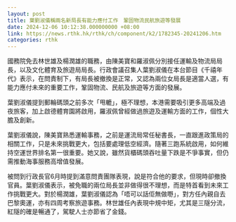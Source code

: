 ```yaml
---
layout: post
title: 葉劉淑儀稱兩名新局長有能力應付工作　鞏固物流民航旅遊等發展
date: 2024-12-06 10:12:38.000000000 +08:00
link: https://news.rthk.hk/rthk/ch/component/k2/1782345-20241206.htm
categories: rthk
---
```


國務院免去林世雄及楊潤雄的職務，由陳美寶和羅淑佩分別接任運輸及物流局局長，以及文化體育及旅遊局局長。行政會議召集人葉劉淑儀在本台節目《千禧年代》表示，在問責制下，有局長被撤換是正常，又認為兩位女局長是適當人選，有能力應付未來的重要工作，鞏固物流、民航及旅遊等方面的發展。

葉劉淑儀提到郵輪碼頭之前多次「甩轆」，極不理想，本港需要吸引更多高端及過夜旅客，加上啟德體育園將啟用，羅淑佩曾經做過旅遊及運輸方面的工作，個性大膽及創新。

葉劉淑儀說，陳美寶熟悉運輸事務，之前是運流局常任秘書長，一直跟進政策局的相關工作，只是未來挑戰更大，包括要處理低空經濟。隨著三跑系統啟用，如何維持空運世界排名第一很重要。她又說，雖然貨櫃碼頭吞吐量下跌是不爭事實，但仍需推動海事服務高增值發展。

被問到行政長官6月時提到滿意問責團隊表現，說是符合他的要求，但現時卻撤換官員。葉劉淑儀表示，被免職的兩位局長並非做得很不理想，而是特首看到未來工作挑戰更大。對於楊潤雄，葉劉淑儀認為「唔可以話佢無做嘢」，對方任內親自去巴黎奧運，亦有四周考察旅遊事務。林世雄任內表現中規中矩，尤其是三隧分流，紅隧的確是暢通了，駕駛人士亦節省了金錢。
